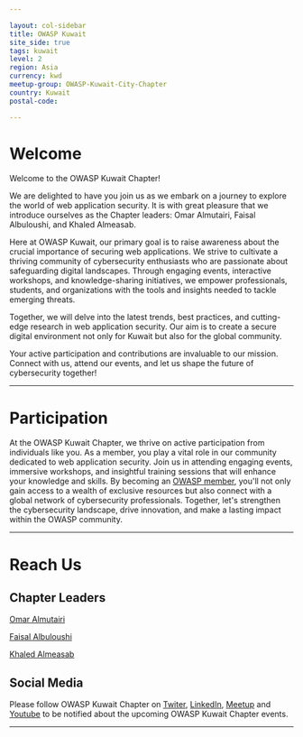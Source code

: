 ```yaml
---

layout: col-sidebar
title: OWASP Kuwait
site_side: true
tags: kuwait
level: 2
region: Asia
currency: kwd
meetup-group: OWASP-Kuwait-City-Chapter
country: Kuwait
postal-code: 

---
```

<!-- rebuild -->

# Welcome

Welcome to the OWASP Kuwait Chapter!

We are delighted to have you join us as we embark on a journey to explore the world of web application security. It is with great pleasure that we introduce ourselves as the Chapter leaders: Omar Almutairi, Faisal Albuloushi, and Khaled Almeasab.

Here at OWASP Kuwait, our primary goal is to raise awareness about the crucial importance of securing web applications. We strive to cultivate a thriving community of cybersecurity enthusiasts who are passionate about safeguarding digital landscapes. Through engaging events, interactive workshops, and knowledge-sharing initiatives, we empower professionals, students, and organizations with the tools and insights needed to tackle emerging threats.

Together, we will delve into the latest trends, best practices, and cutting-edge research in web application security. Our aim is to create a secure digital environment not only for Kuwait but also for the global community.

Your active participation and contributions are invaluable to our mission. Connect with us, attend our events, and let us shape the future of cybersecurity together!

---
# Participation

At the OWASP Kuwait Chapter, we thrive on active participation from individuals like you. As a member, you play a vital role in our community dedicated to web application security. Join us in attending engaging events, immersive workshops, and insightful training sessions that will enhance your knowledge and skills. By becoming an [OWASP member](https://owasp.org/membership/), you'll not only gain access to a wealth of exclusive resources but also connect with a global network of cybersecurity professionals. Together, let's strengthen the cybersecurity landscape, drive innovation, and make a lasting impact within the OWASP community.

---
# Reach Us
## Chapter Leaders
[Omar Almutairi](mailto:omar.almutairi@owasp.org)

[Faisal Albuloushi](mailto:faisal.albuloshi@owasp.org)

[Khaled Almeasab](mailto:khaled.almesab@owasp.org)

## Social Media
Please follow OWASP Kuwait Chapter on [Twiter](https://twitter.com/OWASPKuwait), [LinkedIn](https://www.linkedin.com/company/owasp-kuwait-chapter/), [Meetup](https://www.meetup.com/OWASP-Kuwait-City-Chapter/) and [Youtube](https://www.youtube.com/@OWASPKuwait) to be notified about the upcoming OWASP Kuwait Chapter events.

---
